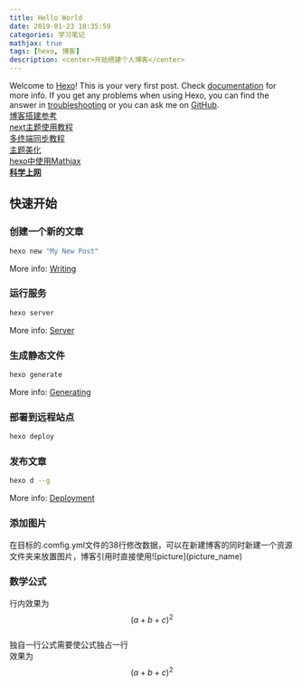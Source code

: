 ```yaml
---
title: Hello World
date: 2019-01-23 10:35:59
categories: 学习笔记
mathjax: true
tags: [hexo, 博客]
description: <center>开始搭建个人博客</center>
---
```


Welcome to [Hexo](https://hexo.io/)! This is your very first post. Check [documentation](https://hexo.io/docs/) for more info. If you get any problems when using Hexo, you can find the answer in [troubleshooting](https://hexo.io/docs/troubleshooting.html) or you can ask me on [GitHub](https://github.com/hexojs/hexo/issues).  
[博客搭建参考](https://zhuanlan.zhihu.com/p/25729240)  
[next主题使用教程](http://theme-next.iissnan.com/getting-started.html#avatar-setting)  
[多终端同步教程](https://blog.csdn.net/Monkey_LZL/article/details/60870891)  
[主题美化](https://www.jianshu.com/p/344cf061598d)  
[hexo中使用Mathjax](https://monkey0105.github.io/2017/09/21/hexo-mathjax/)  
**[科学上网](http://chogenfran.github.io/JamesHe.github.io/2016/05/01/%E5%82%BB%E7%93%9C%E7%A7%91%E5%AD%A6%E4%B8%8A%E7%BD%91%E6%95%99%E7%A8%8B%EF%BC%88XX-NET%EF%BC%89/)**

## 快速开始  

### 创建一个新的文章  

``` bash
hexo new "My New Post"
```

More info: [Writing](https://hexo.io/docs/writing.html)

### 运行服务

``` bash
hexo server
```

More info: [Server](https://hexo.io/docs/server.html)

### 生成静态文件

``` bash
hexo generate
```

More info: [Generating](https://hexo.io/docs/generating.html)

### 部署到远程站点

``` bash
hexo deploy
```

### 发布文章

``` bash
hexo d --g
```

More info: [Deployment](https://hexo.io/docs/deployment.html)

### 添加图片  

在目标的.comfig.yml文件的38行修改数据，可以在新建博客的同时新建一个资源文件夹来放置图片，博客引用时直接使用!\[picture](picture_name)  

### 数学公式  

行内效果为$$(a+b+c)^2$$  
独自一行公式需要使公式独占一行  
效果为
$$(a+b+c)^2$$
